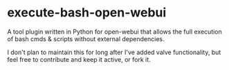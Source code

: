 # execute-bash-open-webui
A tool plugin written in Python for open-webui that allows the full execution of bash cmds &amp; scripts without external dependencies.

I don't plan to maintain this for long after I've added valve functionality, but feel free to contribute and keep it active, or fork it.
